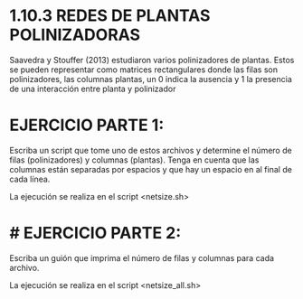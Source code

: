 # 1.10.3 REDES DE PLANTAS POLINIZADORAS
Saavedra y Stouffer (2013) estudiaron varios polinizadores de plantas. Estos se pueden representar como matrices 
rectangulares donde las filas son polinizadores, las columnas plantas, un 0 indica la ausencia y 1 la presencia 
de una interacción entre planta y polinizador 

# EJERCICIO PARTE 1:
Escriba un script que tome uno de estos archivos y determine el número de filas (polinizadores) y columnas (plantas).
Tenga en cuenta que las columnas están separadas por espacios y que hay un espacio en al final de cada línea. 

La ejecución se realiza en el script <netsize.sh>

# # EJERCICIO PARTE 2:
Escriba un guión que imprima el número de filas y columnas para cada archivo.

La ejecución se realiza en el script <netsize_all.sh>
